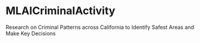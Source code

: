 # MLAICriminalActivity
Research on Criminal Patterns across California to Identify Safest Areas and Make Key Decisions
